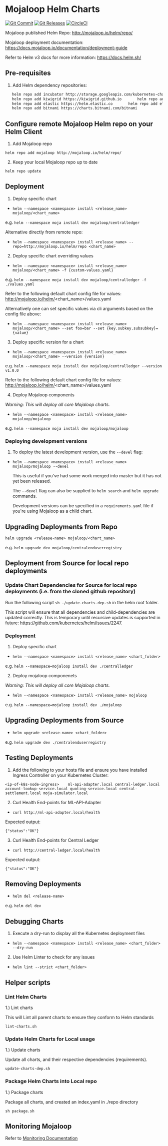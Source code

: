 # Mojaloop Helm Charts
[![Git Commit](https://img.shields.io/github/last-commit/mojaloop/helm.svg?style=flat)](https://github.com/mojaloop/helm/commits/master)
[![Git Releases](https://img.shields.io/github/release/mojaloop/helm.svg?style=flat)](https://github.com/mojaloop/helm/releases)
[![CircleCI](https://circleci.com/gh/mojaloop/helm.svg?style=svg)](https://circleci.com/gh/mojaloop/helm)

Mojaloop published Helm Repo: http://mojaloop.io/helm/repo/

Mojaloop deployment documentation: https://docs.mojaloop.io/documentation/deployment-guide

Refer to Helm v3 docs for more information: https://docs.helm.sh/

## Pre-requisites

1. Add Helm dependency repositories:
```bash
   helm repo add incubator http://storage.googleapis.com/kubernetes-charts-incubator
   helm repo add kiwigrid https://kiwigrid.github.io	   helm repo add kiwigrid https://kiwigrid.github.io
   helm repo add elastic https://helm.elastic.co	   helm repo add elastic https://helm.elastic.co
   helm repo add bitnami https://charts.bitnami.com/bitnami 
```

## Configure remote Mojaloop Helm repo on your Helm Client

1. Add Mojaloop repo 

`helm repo add mojaloop http://mojaloop.io/helm/repo/`

2. Keep your local Mojaloop repo up to date

`helm repo update`

## Deployment

1. Deploy specific chart

- `helm --namespace <namespace> install <release_name> mojaloop/<chart_name>`

e.g. `helm --namespace moja install dev mojaloop/centralledger`

Alternative directly from remote repo:

- `helm --namespace <namespace> install <release_name> --repo=http://mojaloop.io/helm/repo <chart_name>`

2. Deploy specific chart overriding values

- `helm --namespace <namespace> install <release_name> mojaloop/<chart_name> -f {custom-values.yaml}`

e.g. `helm --namespace moja install dev mojaloop/centralledger -f ./values.yaml`

Refer to the following default chart config file for values: http://mojaloop.io/helm/<chart_name>/values.yaml

Alternatively one can set specific values via cli arguments based on the config file above:
- `helm --namespace <namespace> install <release_name> mojaloop/<chart_name> --set foo=bar --set {key.subkey.subsubkey}={value}`

3. Deploy specific version for a chart

- `helm --namespace <namespace> install <release_name> mojaloop/<chart_name> --version {version}`

e.g. `helm --namespace moja install dev mojaloop/centralledger --version v1.0.0`

Refer to the following default chart config file for values: http://mojaloop.io/helm/<chart_name>/values.yaml

4. Deploy Mojaloop components

*Warning: This will deploy all core Mojaloop charts.*

- `helm --namespace <namespace> install <release_name> mojaloop/mojaloop`

e.g. `helm --namespace moja install dev mojaloop/mojaloop`

### Deploying development versions

1. To deploy the latest development version, use the `--devel` flag:

- `helm --namespace <namespace> install <release_name> mojaloop/mojaloop --devel`

    This is useful if you've had some work merged into master but it has not yet been released.

    The `--devel` flag can also be supplied to `helm search` and `helm upgrade` commands.

    Development versions can be specified in a `requirements.yaml` file if you're using Mojaloop as a child chart.

## Upgrading Deployments from Repo

`helm upgrade <release-name> mojaloop/<chart_name>`

e.g. `helm upgrade dev mojaloop/centralenduserregistry`


## Deployment from Source for local repo deployments

### Update Chart Dependencies for Source for local repo deployments (i.e. from the cloned github repository)

Run the following script `sh ./update-charts-dep.sh` in the helm root folder. 

This script will ensure that all dependencies and child-dependencies are updated correctly. This is temporary until recursive updates is supported in future: https://github.com/kubernetes/helm/issues/2247.

### Deployment

1. Deploy specific chart

- `helm --namespace <namespace> install <release_name> <chart_folder>`

e.g. `helm --namespace=mojaloop install dev ./centralledger`

2. Deploy mojaloop componenets

*Warning: This will deploy all core Mojaloop charts.*

- `helm --namespace <namespace> install <release_name> mojaloop`

e.g. `helm --namespace=mojaloop install dev ./mojaloop`


## Upgrading Deployments from Source

- `helm upgrade <release-name> <chart_folder>`

e.g. `helm upgrade dev ./centralenduserregistry`

## Testing Deployments

1. Add the following to your hosts file and ensure you have installed Ingress Controller on your Kubernetes Cluster:

`<ip-of-k8s-node-ingress>	 ml-api-adapter.local central-ledger.local account-lookup-service.local quoting-service.local central-settlement.local moja-simulator.local`

2. Curl Health End-points for ML-API-Adapter

- `curl http://ml-api-adapter.local/health`

Expected output:

`{"status":"OK"}`

3. Curl Health End-points for Central Ledger

- `curl http://central-ledger.local/health`

Expected output:

`{"status":"OK"}`

## Removing Deployments

- `helm del <release-name>`

e.g. `helm del dev`

## Debugging Charts

1. Execute a dry-run to display all the Kubernetes deployment files

- `helm --namespace <namespace> install <release_name> <chart_folder> --dry-run`


2. Use Helm Linter to check for any issues

- `helm lint --strict <chart_folder>`

## Helper scripts

### Lint Helm Charts
1.) Lint charts

This will Lint all parent charts to ensure they conform to Helm standards

`lint-charts.sh`

### Update Helm Charts for Local usage
1.) Update charts

Update all charts, and their respective dependencies (requirements).

`update-charts-dep.sh`

### Package Helm Charts into Local repo
1.) Package charts

Package all charts, and created an index.yaml in ./repo directory

`sh package.sh`

## Monitoring Mojaloop

Refer to [Monitoring Documentation](./monitoring/README.md)
